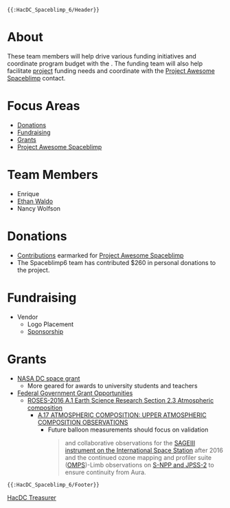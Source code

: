 ```{=mediawiki}
{{:HacDC_Spaceblimp_6/Header}}
```
# About

These team members will help drive various funding initiatives and
coordinate program budget with the . The funding team will also help
facilitate [project](HacDC_Spaceblimp_6/Projects) funding
needs and coordinate with the [Project Awesome
Spaceblimp](PA_Spaceblimp) contact.

# Focus Areas

-   [Donations](HacDC_Spaceblimp_6/Projects/Funding#Donations)
-   [Fundraising](HacDC_Spaceblimp_6/Projects/Funding#Fundraising)
-   [Grants](HacDC_Spaceblimp_6/Projects/Funding#Grants)
-   [Project Awesome Spaceblimp](PA_Spaceblimp)

# Team Members

-   Enrique
-   [Ethan Waldo](User:Ewaldo)
-   Nancy Wolfson

# Donations

-   [Contributions](https://www.hacdc.org/donate/) earmarked for
    [Project Awesome Spaceblimp](PA_Spaceblimp)
-   The Spaceblimp6 team has contributed \$260 in personal donations to
    the project.

# Fundraising

-   Vendor
    -   Logo Placement
    -   [Sponsorship](https://www.hacdc.org/sponsors/)

# Grants

-   [NASA DC space grant](http://www.dcspacegrant.org/)
    -   More geared for awards to university students and teachers
-   [Federal Government Grant
    Opportunities](http://www.grants.gov/web/grants/search-grants.html?keywords=balloon)
    -   [ROSES-2016 A.1 Earth Science Research Section 2.3 Atmospheric
        composition](https://nspires.nasaprs.com/external/viewrepositorydocument/cmdocumentid=498120/solicitationId=%7B68C12087-132D-3814-9A87-5323BCE6CAB6%7D/viewSolicitationDocument=1/A.1%20ESD%20Summary.pdf)
        -   [A.17 ATMOSPHERIC COMPOSITION: UPPER ATMOSPHERIC COMPOSITION
            OBSERVATIONS](https://nspires.nasaprs.com/external/viewrepositorydocument/cmdocumentid=498154/solicitationId=%7BB554F971-2BDF-A8A0-A909-8CF7C07DB175%7D/viewSolicitationDocument=1/A.17%20Upper%20Atmos%20Comp%20Observations.pdf)
            -   Future balloon measurements should focus on validation
                > and collaborative observations for the [SAGEIII
                > instrument on the International Space
                > Station](http://science.nasa.gov/missions/sage-3-iss/)
                > after 2016 and the continued ozone mapping and
                > profiler suite
                > ([OMPS](http://npp.gsfc.nasa.gov/omps.html))-Limb
                > observations on [S-NPP and
                > JPSS-2](http://npp.gsfc.nasa.gov/) to ensure
                > continuity from Aura.

```{=mediawiki}
{{:HacDC_Spaceblimp_6/Footer}}
```
[HacDC Treasurer](Category:BOD)
